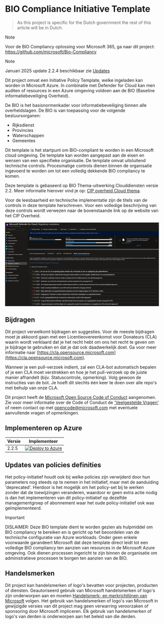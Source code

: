 # BIO Compliance Initiative Template

> As this project is specific for the Dutch government the rest of this article will be in Dutch.

> [!NOTE]
> Voor de BIO Compliancy oplossing voor Microsoft 365, ga naar dit project: https://github.com/microsoft/Bio-Compliancy

> [!NOTE]
> Januari 2025 update 2.2.4 beschikbaar zie [Updates](./docs/updates.md)


Dit project omvat een Initiative Policy Template, welke ingeladen kan worden in Microsoft Azure. In combinatie met Defender for Cloud kan men auditen of resources in een Azure omgeving voldoen aan de BIO (Baseline informatiebeveiliging Overheid).

De BIO is het basisnormenkader voor informatiebeveiliging binnen alle overheidslagen. De BIO is van toepassing voor de volgende bestuursorganen:

- Rijksdienst
- Provincies
- Waterschappen
- Gemeentes

Dit template is het startpunt om BIO-compliant te worden in een Microsoft cloud omgeving. De template kan worden aangepast aan de eisen en wensen van een specifieke organisatie. De template omvat uitsluitend technische controls. Procesmatige controls dienen binnen de organisatie ingevoerd te worden om tot een volledig dekkende BIO compliancy te komen.

Deze template is gebaseerd op BIO Thema-uitwerking Clouddiensten versie 2.2.
Meer informatie hierover vind je op: [CIP overheid Cloud thema](https://cip-overheid.nl/productcategorieen-en-workshops/producten?product=Clouddiensten).

Voor de leesbaarheid en technische implementatie zijn de titels van de controls in deze template herschreven. Voor een volledige beschrijving van deze controls wordt verwezen naar de bovenstaande link op de website van het CIP Overheid.

![alt text](./media/BIO-compliancy-example.png?raw=true "BIO compliancy example")


## Bijdragen

Dit project verwelkomt bijdragen en suggesties. Voor de meeste bijdragen moet je akkoord gaan met een Licentieovereenkomst voor Donateurs (CLA) waarin wordt verklaard dat je het recht hebt om ons het recht te geven om je bijdrage te gebruiken en dat je dat ook daadwerkelijk doet. Ga voor meer informatie naar [https://cla.opensource.microsoft.com](https://cla.opensource.microsoft.com).

Wanneer je een pull-verzoek indient, zal een CLA-bot automatisch bepalen of je een CLA moet verstrekken en hoe je het pull-verzoek op de juiste manier afhandelt (bijv. Statuscontrole, opmerking). Volg gewoon de instructies van de bot. Je hoeft dit slechts één keer te doen over alle repo's met behulp van onze CLA.

Dit project heeft de [Microsoft Open Source Code of Conduct](https://opensource.microsoft.com/codeofconduct/) aangenomen. Zie voor meer informatie over de Code of Conduct de ['Veelgestelde Vragen'](https://opensource.microsoft.com/codeofconduct/faq/) of neem contact op met [opencode@microsoft.com](mailto:opencode@microsoft.com) met eventuele aanvullende vragen of opmerkingen.

## Implementeren op Azure

| Versie | Implementeer |
|---|---|
| 2.2.5 |[![Deploy to Azure](https://aka.ms/deploytoazurebutton)](./docs/README.md) |

## Updates van policies definities

Het policy-initiatief houdt ook bij welke policies zijn verwijderd door hun parameters nog steeds op te nemen in het initiatief, maar met de aanduiding 'deprecated'. Hierdoor is het mogelijk om het policy-set bij te werken zonder dat de toewijzingen veranderen, waardoor er geen extra actie nodig is dan het implementeren van dit policy-initiatief op dezelfde managementgroep of abonnement waar het oude policy-initiatief ook was geïmplementeerd.

> [!IMPORTANT]
> DISLAIMER: Deze BIO template dient te worden gezien als hulpmiddel om BIO compliancy te bereiken en is gericht op het beoordelen van de technische configuratie van Azure workloads. Onder geen enkele voorwaarde garandeert Microsoft dat deze template direct leidt tot een volledige BIO compliancy ten aanzien van resources in de Microsoft Azure omgeving. Ook dienen processen ingericht te zijn binnen de organisatie om administratieve processen te borgen ten aanzien van de BIO.

## Handelsmerken

Dit project kan handelsmerken of logo's bevatten voor projecten, producten of diensten. Geautoriseerd gebruik van Microsoft handelsmerken of logo's zijn onderworpen aan en moeten [Handelsmerk- en merkrichtlijnen van Microsoft](https://www.microsoft.com/en-us/legal/intellectualproperty/trademarks/usage/general) volgen. Het gebruik van handelsmerken of logo's van Microsoft in gewijzigde versies van dit project mag geen verwarring veroorzaken of sponsoring door Microsoft impliceren. Elk gebruik van handelsmerken of logo's van derden is onderworpen aan het beleid van die derden.

